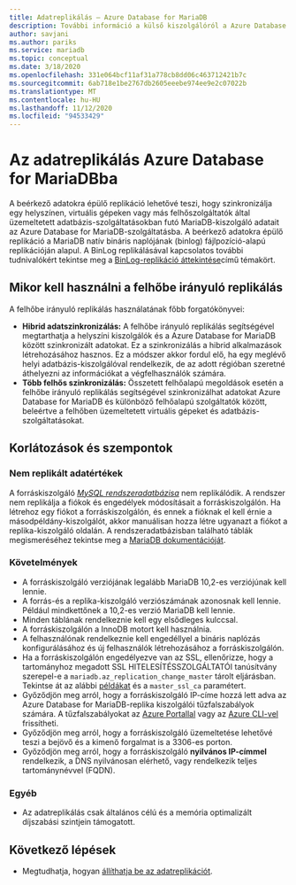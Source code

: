 ```yaml
---
title: Adatreplikálás – Azure Database for MariaDB
description: További információ a külső kiszolgálóról a Azure Database for MariaDB szolgáltatásba való szinkronizáláshoz szükséges adatreplikálás használatával.
author: savjani
ms.author: pariks
ms.service: mariadb
ms.topic: conceptual
ms.date: 3/18/2020
ms.openlocfilehash: 331e064bcf11af31a778cb8dd06c463712421b7c
ms.sourcegitcommit: 6ab718e1be2767db2605eeebe974ee9e2c07022b
ms.translationtype: MT
ms.contentlocale: hu-HU
ms.lasthandoff: 11/12/2020
ms.locfileid: "94533429"
---
```

# <a name="replicate-data-into-azure-database-for-mariadb"></a>Az adatreplikálás Azure Database for MariaDBba

A beérkező adatokra épülő replikáció lehetővé teszi, hogy szinkronizálja egy helyszínen, virtuális gépeken vagy más felhőszolgáltatók által üzemeltetett adatbázis-szolgáltatásokban futó MariaDB-kiszolgáló adatait az Azure Database for MariaDB-szolgáltatásba. A beérkező adatokra épülő replikáció a MariaDB natív bináris naplójának (binlog) fájlpozíció-alapú replikációján alapul. A BinLog replikálásával kapcsolatos további tudnivalókért tekintse meg a [BinLog-replikáció áttekintése](https://mariadb.com/kb/en/library/replication-overview/)című témakört.

## <a name="when-to-use-data-in-replication"></a>Mikor kell használni a felhőbe irányuló replikálás
A felhőbe irányuló replikálás használatának főbb forgatókönyvei:

- **Hibrid adatszinkronizálás:** A felhőbe irányuló replikálás segítségével megtarthatja a helyszíni kiszolgálók és a Azure Database for MariaDB között szinkronizált adatokat. Ez a szinkronizálás a hibrid alkalmazások létrehozásához hasznos. Ez a módszer akkor fordul elő, ha egy meglévő helyi adatbázis-kiszolgálóval rendelkezik, de az adott régióban szeretné áthelyezni az információkat a végfelhasználók számára.
- **Több felhős szinkronizálás:** Összetett felhőalapú megoldások esetén a felhőbe irányuló replikálás segítségével szinkronizálhat adatokat Azure Database for MariaDB és különböző felhőalapú szolgáltatók között, beleértve a felhőben üzemeltetett virtuális gépeket és adatbázis-szolgáltatásokat.

## <a name="limitations-and-considerations"></a>Korlátozások és szempontok

### <a name="data-not-replicated"></a>Nem replikált adatértékek
A forráskiszolgáló [*MySQL rendszeradatbázisa*](https://mariadb.com/kb/en/library/the-mysql-database-tables/) nem replikálódik. A rendszer nem replikálja a fiókok és engedélyek módosításait a forráskiszolgálón. Ha létrehoz egy fiókot a forráskiszolgálón, és ennek a fióknak el kell érnie a másodpéldány-kiszolgálót, akkor manuálisan hozza létre ugyanazt a fiókot a replika-kiszolgáló oldalán. A rendszeradatbázisban található táblák megismeréséhez tekintse meg a [MariaDB dokumentációját](https://mariadb.com/kb/en/library/the-mysql-database-tables/).

### <a name="requirements"></a>Követelmények
- A forráskiszolgáló verziójának legalább MariaDB 10,2-es verziójúnak kell lennie.
- A forrás-és a replika-kiszolgáló verziószámának azonosnak kell lennie. Például mindkettőnek a 10,2-es verzió MariaDB kell lennie.
- Minden táblának rendelkeznie kell egy elsődleges kulccsal.
- A forráskiszolgálón a InnoDB motort kell használnia.
- A felhasználónak rendelkeznie kell engedéllyel a bináris naplózás konfigurálásához és új felhasználók létrehozásához a forráskiszolgálón.
- Ha a forráskiszolgálón engedélyezve van az SSL, ellenőrizze, hogy a tartományhoz megadott SSL HITELESÍTÉSSZOLGÁLTATÓI tanúsítvány szerepel-e a `mariadb.az_replication_change_master` tárolt eljárásban. Tekintse át az alábbi [példákat](howto-data-in-replication.md#link-the-source-and-replica-servers-to-start-data-in-replication) és a `master_ssl_ca` paramétert.
- Győződjön meg arról, hogy a forráskiszolgáló IP-címe hozzá lett adva az Azure Database for MariaDB-replika kiszolgálói tűzfalszabályok számára. A tűzfalszabályokat az [Azure Portallal](howto-manage-firewall-portal.md) vagy az [Azure CLI-vel](howto-manage-firewall-cli.md) frissítheti.
- Győződjön meg arról, hogy a forráskiszolgáló üzemeltetése lehetővé teszi a bejövő és a kimenő forgalmat is a 3306-es porton.
- Győződjön meg arról, hogy a forráskiszolgáló **nyilvános IP-címmel** rendelkezik, a DNS nyilvánosan elérhető, vagy rendelkezik teljes tartománynévvel (FQDN).

### <a name="other"></a>Egyéb
- Az adatreplikálás csak általános célú és a memória optimalizált díjszabási szintjein támogatott.

## <a name="next-steps"></a>Következő lépések
- Megtudhatja, hogyan [állíthatja be az adatreplikációt](howto-data-in-replication.md).
